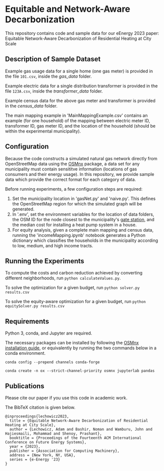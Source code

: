 # Equitable and Network-Aware Decarbonization

This repository contains code and sample data for our eEnergy 2023 paper: Equitable Network-Aware Decarbonization of Residential Heating at City Scale

## Description of Sample Dataset

Example gas usage data for a single home (one gas meter) is provided in the file `101.csv`, inside the *gas_data* folder.

Example electric data for a single distribution transformer is provided in the file `123A.csv`, inside the *transformer_data* folder.

Example census data for the above gas meter and transformer is provided in the *census_data* folder.

The main mapping example in 'MainMappingExample.csv' contains an example (for one household) of the mapping between electric meter ID, transformer ID, gas meter ID, and the location of the household (should be within the experimental municipality).

## Configuration

Because the code constructs a simulated natural gas network directly from OpenStreetMap data using the [OSMnx](https://github.com/gboeing/osmnx) package, a data set for any municipality must contain sensititve information (locations of gas consumers and their energy usage).  In this repository, we provide sample data which provide the correct format for each category of data.

Before running experiments, a few configuration steps are required:

1. Set the municipality location in 'gasNet.py' and 'naive.py'.  This defines the OpenStreetMap region for which the simulated graph will be generated.
2. In '.env', set the environment variables for the location of data folders, the OSM ID for the node closest to the municipality's [gate station](https://www.sciencedirect.com/topics/engineering/gate-station), and the median cost for installing a heat pump system in a house.
3. For equity analysis, given a complete main mapping and census data, running the 'incomeMapping.ipynb' notebook generates a Python dictionary which classifies the households in the municipality according to low, medium, and high income tracts.

## Running the Experiments

To compute the costs and carbon reduction achieved by converting different neighborhoods, run `python calculateValues.py`.

To solve the optimization for a given budget, run `python solver.py results.csv`

To solve the equity-aware optimization for a given budget, run `python equitySolver.py results.csv`

## Requirements

Python 3, conda, and Jupyter are required.

The necessary packages can be installed by following the [OSMnx installation guide](https://osmnx.readthedocs.io/en/stable/), or equivalently by running the two commands below in a conda environment.

`conda config --prepend channels conda-forge`

`conda create -n ox --strict-channel-priority osmnx jupyterlab pandas`

## Publications

Please cite our paper if you use this code in academic work.

The BibTeX citation is given below.

```
@inproceedings{lechowicz2023,
  title = {Equitable Network-Aware Decarbonization of Residential Heating at City Scale},
  author = {Lechowicz, Adam and Bashir, Noman and Wamburu, John and Hajiesmaili, Mohammad and Shenoy, Prashant},
  booktitle = {Proceedings of the Fourteenth ACM International Conference on Future Energy Systems},
  year = {2023},
  publisher = {Association for Computing Machinery},
  address = {New York, NY, USA},
  series = {e-Energy '23}
}
```

